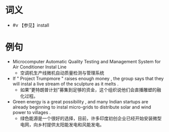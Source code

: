 # 词义
- #v 【参见】install
# 例句
- Microcomputer Automatic Quality Testing and Management System for Air Conditioner Instal Line
	- 空调机生产线微机自动质量检测与管理系统
- If " Project Trumpmore " raises enough money , the group says that they will instal a live stream of the sculpture as it melts .
	- 如果“更特朗普计划”募集到足够的资金，这个组织说他们会直播雕塑的融化过程。
- Green energy is a great possibility , and many Indian startups are already beginning to instal micro-grids to distribute solar and wind power to villages .
	- 绿色能源是一个很好的选择，目前，许多印度初创企业已经开始安装微型电网，向乡村提供太阳能发电和风能发电。
